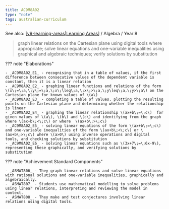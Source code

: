 ```yaml
---
title: AC9M8A02
type: "note"
tags: australian-curriculum
---
```


See also: [[v9-learning-areas|Learning Areas]]   / Algebra / Year 8

> graph linear relations on the Cartesian plane using digital tools where appropriate; solve linear equations and one-variable inequalities using graphical and algebraic techniques; verify solutions by substitution

??? note "Elaborations"

	- _AC9M8A02_E1_ - recognising that in a table of values, if the first difference between consecutive values of the dependent variable is constant, then it is a linear relation
	- _AC9M8A02_E2_ - graphing linear functions and relations of the form \(x\;=\;a,\;y\;=\;a,\;x\;\leq\;a,\;x\;>\;a,\;y\leq\;a,\;y>\;a\) on the Cartesian plane for known values of \(a\)
	- _AC9M8A02_E3_ - completing a table of values, plotting the resulting points on the Cartesian plane and determining whether the relationship is linear
	- _AC9M8A02_E4_ - graphing the linear relationship \(ax+b\;=\;c\)  for given values of \(a\), \(b\) and \(c\) and identifying from the graph where \(ax+b\;<\;c\) or where  \(ax+b\;>\;c\)
	- _AC9M8A02_E5_ - solving linear equations of the form \(ax+b\;=\;c\) and one-variable inequalities of the form \(ax+b\;<\;c\) or \(ax+b\;>\;c\) where \(a>0\) using inverse operations and digital tools, and checking solutions by substitution
	- _AC9M8A02_E6_ - solving linear equations such as \(3x+7\;=\;6x-9\), representing these graphically, and verifying solutions by substitution
??? note "Achievement Standard Components"

	- _ASMAT806_ - They graph linear relations and solve linear equations with rational solutions and one-variable inequalities, graphically and algebraically.
	- _ASMAT807_ - Students use mathematical modelling to solve problems using linear relations, interpreting and reviewing the model in context.
	- _ASMAT808_ - They make and test conjectures involving linear relations using digital tools.

[//begin]: # "Autogenerated link references for markdown compatibility"
[v9-learning-areas|Learning Areas]: ../v9-learning-areas "v9-learning-areas"
[//end]: # "Autogenerated link references"
